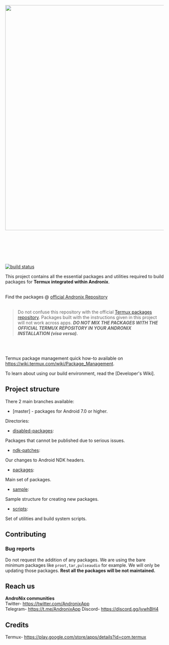 <p align="center">
<img src="https://github.com/imprakharshukla/termux-packages/blob/master/Assests/github_banner.png" height="715" width="805" />
</p>

&nbsp;

&nbsp;

&nbsp;


[![build status](https://api.cirrus-ci.com/github/imprakharshukla/termux-packages.svg?branch=master)](https://cirrus-ci.com/imprakharshukla/termux-packages)

This project contains all the essential packages and utilities required to build packages for **Termux integrated within Andronix**.
  <br></br>

Find the packages @ [official Andronix Repository](https://androfiles.online)
  <br></br>


> Do not confuse this repository with the official [Termux packages repository](https://github.com/termux/termux-packages). Packages built with the instructions given in this project will not work across apps. ***DO NOT MIX THE PACKAGES WITH THE OFFICIAL TERMUX REPOSITORY IN YOUR ANDRONIX INSTALLATION (visa versa).***

  <br></br>

Termux package management quick how-to available on https://wiki.termux.com/wiki/Package_Management.

To learn about using our build environment, read the [Developer's Wiki].

  

## Project structure

  

There 2 main branches available:

  

-  [master] - packages for Android 7.0 or higher.

  

Directories:

  

-  [disabled-packages](disabled-packages/):

  

Packages that cannot be published due to serious issues.

  

-  [ndk-patches](ndk-patches/):

  

Our changes to Android NDK headers.

  

-  [packages](packages/):

  

Main set of packages.

  

-  [sample](sample/):

  

Sample structure for creating new packages.

  

-  [scripts](scripts/):

  

Set of utilities and build system scripts.

  

## Contributing

  

### Bug reports

Do not request the addition of any packages. We are using the bare minimum packages like `proot,tar,pulseaudio` for example. We will only be updating those packages. **Rest all the packages will be not maintained.**

## Reach us
  
**AndroNix communities**  
Twitter- https://twitter.com/AndronixApp  
Telegram- https://t.me/AndronixApp
Discord- https://discord.gg/jywhBH4 

## Credits 
Termux- https://play.google.com/store/apps/details?id=com.termux  
